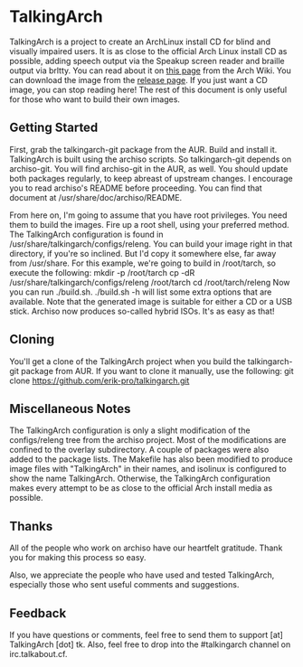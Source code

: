 TalkingArch
===========

TalkingArch is a project to create an ArchLinux install CD for blind and visually impaired users. It is as close to the official Arch Linux install CD as possible, adding speech output via the Speakup screen reader and braille output via brltty.
You can read about it on [this page](http://wiki.archlinux.org/index.php/TalkingArch) from the Arch Wiki.
You can download the image from the [release page](https://github.com/erik-pro/talkingarch/releases).
If you just want a CD image, you can stop reading here!
The rest of this document is only useful for those who want to build their own images.

Getting Started
---------------

First, grab the talkingarch-git package from the AUR.  Build and install it.
TalkingArch is built using the archiso scripts.
So talkingarch-git depends on archiso-git.
You will find archiso-git in the AUR, as well.
You should update both packages regularly, to keep abreast of upstream changes.
I encourage you to read archiso's README before proceeding.  You can find that document at
/usr/share/doc/archiso/README.

From here on, I'm going to assume that you have root privileges.  You need them to build the images.  Fire up a root shell, using your preferred method.
The TalkingArch configuration is found in /usr/share/talkingarch/configs/releng.
You can build your image         right in that directory, if you're so inclined.
But I'd copy it somewhere else, far away from /usr/share.
For this example, we're going to build in /root/tarch,
so execute the following:
	mkdir -p /root/tarch
	cp -dR /usr/share/talkingarch/configs/releng /root/tarch
	cd /root/tarch/releng
Now you can run ./build.sh.
	./build.sh -h
will list some extra options that are available.
Note that the generated image is suitable for either a CD or a USB stick.
Archiso now produces so-called hybrid ISOs.
It's as easy as that!

Cloning
-------

You'll get a clone of the TalkingArch project when you build the talkingarch-git package from AUR.
If you want to clone it manually, use the following:
	git clone https://github.com/erik-pro/talkingarch.git

Miscellaneous Notes
-------------------

The TalkingArch configuration is only a slight modification of the configs/releng tree from the archiso project.
Most of the modifications are confined to the overlay subdirectory.
A couple of packages were also added to the package lists.
The Makefile has also been modified to produce image files with "TalkingArch" in their names, and isolinux is configured to show the name TalkingArch.
Otherwise, the TalkingArch configuration makes every attempt to be as close to the official Arch install media as possible.

Thanks
------

All of the people who work on archiso have our heartfelt gratitude.
Thank you for making this process so easy.

Also, we appreciate the people who have used and tested TalkingArch, especially
those who sent useful comments and suggestions.

Feedback
--------

If you have questions or comments, feel free to send them to support [at] TalkingArch [dot] tk.
Also, feel free to drop into the #talkingarch channel on irc.talkabout.cf.
